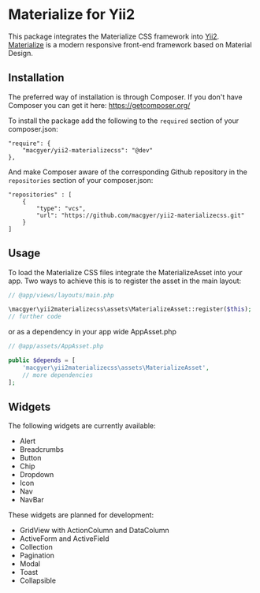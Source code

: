 # Materialize for Yii2

This package integrates the Materialize CSS framework into [Yii2](http://www.yiiframework.com/).
[Materialize](http://materializecss.com/) is a modern responsive front-end framework based on Material Design.

## Installation

The preferred way of installation is through Composer.
If you don't have Composer you can get it here: https://getcomposer.org/

To install the package add the following to the ```required``` section of your composer.json:
```
"require": {
    "macgyer/yii2-materializecss": "@dev"
},
```

And make Composer aware of the corresponding Github repository in the ```repositories``` section of your composer.json:
```
"repositories" : [
    {
        "type": "vcs",
        "url": "https://github.com/macgyer/yii2-materializecss.git"
    }
]
```

## Usage

To load the Materialize CSS files integrate the MaterializeAsset into your app.
Two ways to achieve this is to register the asset in the main layout:

```php
// @app/views/layouts/main.php

\macgyer\yii2materializecss\assets\MaterializeAsset::register($this);
// further code
```

or as a dependency in your app wide AppAsset.php

```php
// @app/assets/AppAsset.php

public $depends = [
    'macgyer\yii2materializecss\assets\MaterializeAsset',
    // more dependencies
];
```

## Widgets

The following widgets are currently available:

* Alert
* Breadcrumbs
* Button
* Chip
* Dropdown
* Icon
* Nav
* NavBar

These widgets are planned for development:

* GridView with ActionColumn and DataColumn
* ActiveForm and ActiveField
* Collection
* Pagination
* Modal
* Toast
* Collapsible